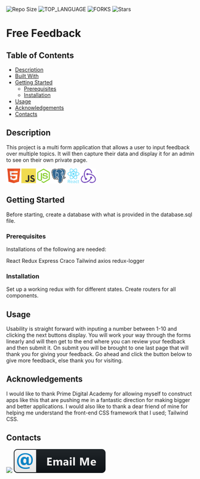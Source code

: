 ![Repo Size](https://img.shields.io/github/languages/code-size/CHatch2020/weekend-redux-feedback-loop.svg?style=for-the-badge) ![TOP_LANGUAGE](https://img.shields.io/github/languages/top/CHatch2020/weekend-redux-feedback-loop.svg?style=for-the-badge) ![FORKS](https://img.shields.io/github/forks/CHatch2020/weekend-redux-feedback-loop.svg?style=for-the-badge&social) ![Stars](https://img.shields.io/github/stars/CHatch2020/weekend-redux-feedback-loop.svg?style=for-the-badge)
    
# Free Feedback

## Table of Contents

- [Description](#description)
- [Built With](#built-with)
- [Getting Started](#getting-started)
  - [Prerequisites](#prerequisites)
  - [Installation](#installation)
- [Usage](#usage)
- [Acknowledgements](#acknowledgements)
- [Contacts](#contacts)

## Description

This project is a multi form application that allows a user to input feedback over multiple topics. It will then capture their data and display it for an admin to see on their own private page.

<a href="https://developer.mozilla.org/en-US/docs/Web/HTML"><img src="https://raw.githubusercontent.com/devicons/devicon/master/icons/html5/html5-original.svg" height="40px" width="40px" /></a><a href="https://developer.mozilla.org/en-US/docs/Web/JavaScript"><img src="https://raw.githubusercontent.com/devicons/devicon/master/icons/javascript/javascript-original.svg" height="40px" width="40px" /></a><a href="https://nodejs.org/en/"><img src="https://raw.githubusercontent.com/devicons/devicon/master/icons/nodejs/nodejs-original.svg" height="40px" width="40px" /></a><a href="https://www.postgresql.org/"><img src="https://raw.githubusercontent.com/devicons/devicon/master/icons/postgresql/postgresql-original.svg" height="40px" width="40px" /></a><a href="https://reactjs.org/"><img src="https://raw.githubusercontent.com/devicons/devicon/master/icons/react/react-original-wordmark.svg" height="40px" width="40px" /></a><a href="https://redux.js.org/"><img src="https://raw.githubusercontent.com/devicons/devicon/master/icons/redux/redux-original.svg" height="40px" width="40px" /></a>

## Getting Started

Before starting, create a database with what is provided in the database.sql file. 



### Prerequisites

Installations of the following are needed:

React
Redux
Express
Craco
Tailwind
axios
redux-logger

### Installation

Set up a working redux with for different states. Create routers for all components.

## Usage

Usability is straight forward with inputing a number between 1-10 and clicking the next buttons display. You will work your way through the forms linearly and will then get to the end where you can review your feedback and then submit it. On submit you will be brought to one last page that will thank you for giving your feedback. Go ahead and click the button below to give more feedback, else thank you for visiting.

## Acknowledgements

I would like to thank Prime Digital Academy for allowing myself to construct apps like this that are pushing me in a fantastic direction for making bigger and better applications. I would also like to thank a dear friend of mine for helping me understand the front-end CSS framework that I used; Tailwind CSS.

## Contacts

<a href="https://www.linkedin.com/in/caleb-hatch-a32945224/"><img src="https://img.shields.io/badge/LinkedIn-0077B5?style=for-the-badge&logo=linkedin&logoColor=white" /></a>  <a href="mailto:hatchcaleb@gmail.com"><img src=https://raw.githubusercontent.com/johnturner4004/readme-generator/master/src/components/assets/images/email_me_button_icon_151852.svg /></a>